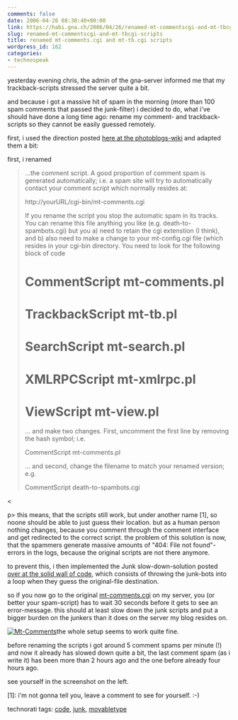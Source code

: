 ```yaml
---
comments: false
date: 2006-04-26 08:30:40+00:00
link: https://habi.gna.ch/2006/04/26/renamed-mt-commentscgi-and-mt-tbcgi-scripts/
slug: renamed-mt-commentscgi-and-mt-tbcgi-scripts
title: renamed mt-comments.cgi and mt-tb.cgi scripts
wordpress_id: 162
categories:
- technospeak
---
```


yesterday evening chris, the admin of the gna-server informed me that my trackback-scripts stressed the server quite a bit.
  
and because i got a massive hit of spam in the morning (more than 100 spam comments that passed the junk-filter) i decided to do, what i've should have done a long time ago: rename my comment- and trackback-scripts so they cannot be easily guessed remotely.

first, i used the direction posted [here at the photoblogs-wiki](http://wiki.photoblogs.org/wiki/Preventing_Spam) and adapted them a bit:
  
first, i renamed






<blockquote>
...the comment script. A good proportion of comment spam is generated automatically; i.e. a spam site will try to automatically contact your comment script which normally resides at:
  
http://yourURL/cgi-bin/mt-comments.cgi
  
If you rename the script you stop the automatic spam in its tracks. You can rename this file anything you like (e.g. death-to-spambots.cgi) but you a) need to retain the cgi extenstion (I think), and b) also need to make a change to your mt-config.cgi file (which resides in your cgi-bin directory. You need to look for the following block of code
  

  
# CommentScript mt-comments.pl
  
# TrackbackScript mt-tb.pl
  
# SearchScript mt-search.pl
  
# XMLRPCScript mt-xmlrpc.pl
  
# ViewScript mt-view.pl
  

  
... and make two changes. First, uncomment the first line by removing the hash symbol; i.e.
  
CommentScript mt-comments.pl
  
... and second, change the filename to match your renamed version; e.g.
  
CommentScript death-to-spambots.cgi
</blockquote>



<

p>
this means, that the scripts still work, but under another name [1], so noone should be able to just guess their location. but as a human person nothing changes, because you comment through the comment interface and get redirected to the correct script. the problem of this solution is now, that the spammers generate massive amounts of "404: File not found"-errors in the logs, because the original scripts are not there anymore.

to prevent this, i then implemented the Junk slow-down-solution posted [over at the solid wall of code](http://blog.thought-mesh.net/solidwallofcode/movable_type/mt_32_junk_slow.php), which consists of throwing the junk-bots into a loop when they guess the original-file destination.

so if you now go to the original [mt-comments.cgi](https://habi.gna.ch/blog/mt-comments.cgi) on my server, you (or better your spam-script) has to wait 30 seconds before it gets to see an error-message. this should at least slow down the junk scripts and put a bigger burden on the junkers than it does on the server my blog resides on.

[![Mt-Comments](https://habi.gna.ch/blog/images/mt-comments-tm.jpg)](https://habi.gna.ch/blog/images/mt-comments.jpg)the whole setup seems to work quite fine.
  
before renaming the scripts i got around 5 comment spams per minute (!) and now it already has slowed down quite a bit, the last comment spam (as i write it) has been more than 2 hours ago and the one before already four hours ago.
  
see yourself in the screenshot on the left.


[1]: i'm not gonna tell you, leave a comment to see for yourself. :-)




technorati tags: [code](http://www.technorati.com/tag/code), [junk](http://www.technorati.com/tag/junk), [movabletype](http://www.technorati.com/tag/movabletype)


